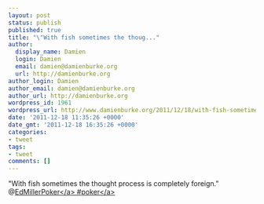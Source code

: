 ```yaml
---
layout: post
status: publish
published: true
title: "\"With fish sometimes the thoug..."
author:
  display_name: Damien
  login: Damien
  email: damien@damienburke.org
  url: http://damienburke.org
author_login: Damien
author_email: damien@damienburke.org
author_url: http://damienburke.org
wordpress_id: 1961
wordpress_url: http://www.damienburke.org/2011/12/18/with-fish-sometimes-the-thoug/
date: '2011-12-18 11:35:26 +0000'
date_gmt: '2011-12-18 16:35:26 +0000'
categories:
- tweet
tags:
- tweet
comments: []
---
```

<p>"With fish sometimes the thought process is completely foreign." @<a href="http:&#47;&#47;twitter.com&#47;EdMillerPoker" class="aktt_username">EdMillerPoker<&#47;a> #<a href="http:&#47;&#47;search.twitter.com&#47;search?q=%23poker" class="aktt_hashtag">poker<&#47;a></p>
